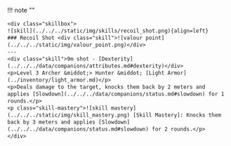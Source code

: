 !!! note ""

    <div class="skillbox">
    ![skill](../../../static/img/skills/recoil_shot.png){align=left}
    ### Recoil Shot <div class="skill">![valour point](../../../static/img/valour_point.png)</div>
    ---
    <div class="skill">9m shot - [Dexterity](../../../data/companions/attributes.md#dexterity)</div>
    <p>Level 3 Archer &middot;> Hunter &middot; [Light Armor](../inventory/light_armor.md)</p>
    <p>Deals damage to the target, knocks them back by 2 meters and applies [Slowdown](../../../data/companions/status.md#slowdown) for 1 rounds.</p>
    <p class="skill-mastery">![skill mastery](../../../static/img/skill_mastery.png) [Skill Mastery]: Knocks them back by 3 meters and applies [Slowdown](../../../data/companions/status.md#slowdown) for 2 rounds.</p>
    </div>
